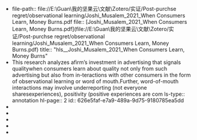 - file-path:: file://E:\Guan\我的坚果云\文献\Zotero/实证/Post-purchse regret/observational learning/Joshi_Musalem_2021_When Consumers Learn, Money Burns.pdf
  file:: [Joshi_Musalem_2021_When Consumers Learn, Money Burns.pdf](file://E:\Guan\我的坚果云\文献\Zotero/实证/Post-purchse regret/observational learning/Joshi_Musalem_2021_When Consumers Learn, Money Burns.pdf)
  title:: "hls__Joshi_Musalem_2021_When Consumers Learn, Money Burns"
- This research analyzes afirm’s investment in advertising that signals qualitywhen consumers learn about quality not only from such advertising but also from in-teractions with other consumers in the form of observational learning or word of mouth.Further, word-of-mouth interactions may involve underreporting (not everyone sharesexperiences), positivity (positive experiences are com
  ls-type:: annotation
  hl-page:: 2
  id:: 626e5faf-e7a9-489a-9d75-9180785ea5dd
-
-
-
-
-